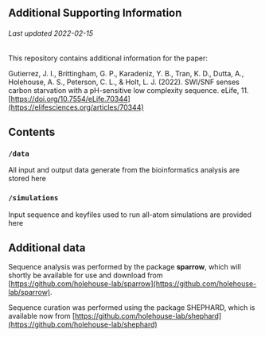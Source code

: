## Additional Supporting Information
###### Last updated 2022-02-15

This repository contains additional information for the paper:

Gutierrez, J. I., Brittingham, G. P., Karadeniz, Y. B., Tran, K. D., Dutta, A., Holehouse, A. S., Peterson, C. L., & Holt, L. J. (2022). SWI/SNF senses carbon starvation with a pH-sensitive low complexity sequence. eLife, 11. [https://doi.org/10.7554/eLife.70344](https://elifesciences.org/articles/70344)

## Contents

### `/data`
All input and output data generate from the bioinformatics analysis are stored here

### `/simulations`
Input sequence and keyfiles used to run all-atom simulations are provided here

## Additional data
Sequence analysis was performed by the package **sparrow**, which will shortly be available for use and download from [https://github.com/holehouse-lab/sparrow](https://github.com/holehouse-lab/sparrow).

Sequence curation was performed using the package SHEPHARD, which is available now from [https://github.com/holehouse-lab/shephard](https://github.com/holehouse-lab/shephard)

